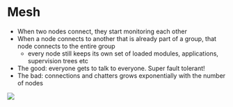 # Mesh

<div class="grid grid-cols-2">

<div class="text-sm">

 * When two nodes connect, they start monitoring each other
 * When a node connects to another that is already part of a group, that node connects to the entire group
   * every node still keeps its own set of loaded modules, applications, supervision trees etc
 * The good: everyone gets to talk to everyone. Super fault tolerant!
 * The bad: connections and chatters grows exponentially with the number of nodes

</div>

<div class="flex justify-center">
    <img src="/mesh.png" class="h-80 align-center">
</div>

</div>
